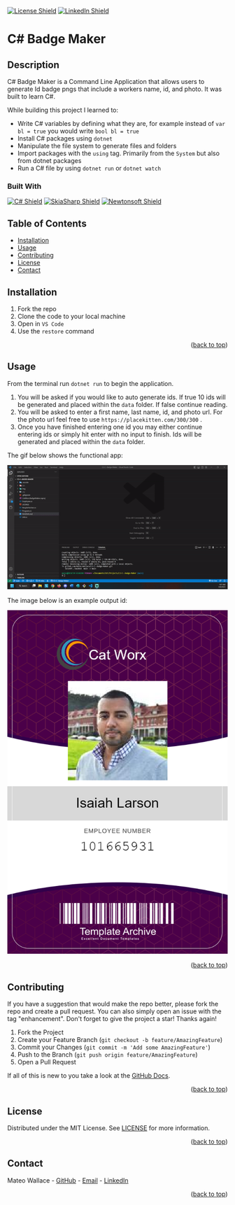 <p id="readme-top"></p>

[![License Shield](https://img.shields.io/badge/License-MIT-success?style=for-the-badge)](./LICENSE) [![LinkedIn Shield](https://img.shields.io/badge/LinkedIn-555555?style=for-the-badge&logo=linkedin)](https://www.linkedin.com/in/mateo-wallace/)

# C# Badge Maker

## Description

C# Badge Maker is a Command Line Application that allows users to generate Id badge pngs that include a workers name, id, and photo. It was built to learn C#.

While building this project I learned to:

- Write C# variables by defining what they are, for example instead of `var bl = true` you would write `bool bl = true`
- Install C# packages using `dotnet`
- Manipulate the file system to generate files and folders
- Import packages with the `using` tag. Primarily from the `System` but also from dotnet packages
- Run a C# file by using `dotnet run` or `dotnet watch`

### Built With

[![C# Shield](https://img.shields.io/badge/C_Sharp-239120?&style=for-the-badge&logo=csharp&logoColor=white)](https://learn.microsoft.com/en-us/dotnet/csharp/)
[![SkiaSharp Shield](https://img.shields.io/badge/SkiaSharp-0690FA?&style=for-the-badge)](https://github.com/mono/SkiaSharp)
[![Newtonsoft Shield](https://img.shields.io/badge/Newtonsoft-B41717?&style=for-the-badge)](https://www.newtonsoft.com/json/help/html/n_newtonsoft_json_linq.htm)

## Table of Contents

- [Installation](#installation)
- [Usage](#usage)
- [Contributing](#contributing)
- [License](#license)
- [Contact](#contact)

## Installation

1. Fork the repo
1. Clone the code to your local machine
1. Open in `VS Code`
1. Use the `restore` command

<p align="right">(<a href="#readme-top">back to top</a>)</p>

## Usage

From the terminal run `dotnet run` to begin the application.

1. You will be asked if you would like to auto generate ids. If true 10 ids will be generated and placed within the `data` folder. If false continue reading.
1. You will be asked to enter a first name, last name, id, and photo url. For the photo url feel free to use `https://placekitten.com/300/300` .
1. Once you have finished entering one id you may either continue entering ids or simply hit enter with no input to finish. Ids will be generated and placed within the `data` folder.

The gif below shows the functional app:

![gif of application running in terminal](./img/workingApp.gif)

The image below is an example output id:

![id example output](./img/exampleBadge.png)

<p align="right">(<a href="#readme-top">back to top</a>)</p>

## Contributing

If you have a suggestion that would make the repo better, please fork the repo and create a pull request. You can also simply open an issue with the tag "enhancement". Don't forget to give the project a star! Thanks again!

1. Fork the Project
1. Create your Feature Branch (`git checkout -b feature/AmazingFeature`)
1. Commit your Changes (`git commit -m 'Add some AmazingFeature'`)
1. Push to the Branch (`git push origin feature/AmazingFeature`)
1. Open a Pull Request

If all of this is new to you take a look at the [GitHub Docs](https://docs.github.com/en/get-started/quickstart/fork-a-repo).

<p align="right">(<a href="#readme-top">back to top</a>)</p>

## License

Distributed under the MIT License. See [LICENSE](./LICENSE) for more information.

<p align="right">(<a href="#readme-top">back to top</a>)</p>

## Contact

Mateo Wallace - [GitHub](https://github.com/Mateo-Wallace) - [Email](mailto:mateo.t.wallace@gmail.com) - [LinkedIn](https://www.linkedin.com/in/mateo-wallace/)

<p align="right">(<a href="#readme-top">back to top</a>)</p>
